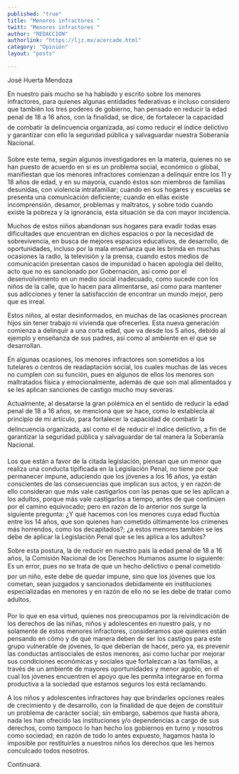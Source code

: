```yaml
---
published: "true"
title: "Menores infractores "
twitt: "Menores infractores "
author: "REDACCION"
authorlink: "https://ljz.mx/acercade.html"
category: "Opinión"
layout: "posts"

---
```



  José Huerta Mendoza



En nuestro país mucho se ha hablado y escrito sobre los menores infractores, para quienes algunas entidades federativas e incluso considero que también los tres poderes de gobierno, han pensado en reducir la edad penal de 18 a 16 años, con la finalidad, se dice, de fortalecer la capacidad de combatir la delincuencia organizada, así como reducir el índice delictivo y garantizar con ello la seguridad pública y salvaguardar nuestra Soberanía Nacional.  

  Sobre este tema, según algunos investigadores en la materia, quienes no se han puesto de acuerdo en si es un problema social, económico o global, manifiestan que los menores infractores comienzan a delinquir entre los 11 y 18 años de edad, y en su mayoría, cuando éstos son miembros de familias desunidas, con violencia intrafamiliar; cuando en sus hogares y escuelas se presenta una comunicación deficiente; cuando en ellas existe incomprensión, desamor, problemas y maltratos, y sobre todo cuando existe la pobreza y la ignorancia, esta situación se da con mayor incidencia.



  Muchos de estos niños abandonan sus hogares para evadir todas esas dificultades que encuentran en dichos espacios o por la necesidad de sobrevivencia, en busca de mejores espacios educativos, de desarrollo, de oportunidades, incluso por la mala enseñanza que les brinda en muchas ocasiones la radio, la televisión y la prensa, cuando estos medios de comunicación presentan casos de impunidad o hacen apología del delito, acto que no es sancionado por Gobernación, así como por el desenvolvimiento en un medio social inadecuado, como sucede con los niños de la calle, que lo hacen para alimentarse, así como para mantener sus adicciones y tener la satisfacción de encontrar un mundo mejor, pero que es irreal.



  Estos niños, al estar desinformados, en muchas de las ocasiones procrean hijos sin tener trabajo ni vivienda que ofrecerles. Esta nueva generación comienza a delinquir a una corta edad, que va desde los 5 años, debido al ejemplo y enseñanza de sus padres, así como al ambiente en el que se desarrollan.



  En algunas ocasiones, los menores infractores son sometidos a los tutelares o centros de readaptación social, los cuales muchas de las veces no cumplen con su función, pues en algunos de ellos los menores son maltratados física y emocionalmente, además de que son mal alimentados y se les aplican sanciones de castigo mucho muy severas.



  Actualmente, al desatarse la gran polémica en el sentido de reducir la edad penal de 18 a 16 años, se menciona que se hace, como lo establecía al principio de mi artículo, para fortalecer la capacidad de combatir la delincuencia organizada, así como el de reducir el índice delictivo, a fin de garantizar la seguridad pública y salvaguardar de tal manera la Soberanía Nacional.



  Los que están a favor de la citada legislación, piensan que un menor que realiza una conducta tipificada en la Legislación Penal, no tiene por qué permanecer impune, aduciendo que los jóvenes a los 16 años, ya están conscientes de las consecuencias que implican sus actos, y en razón de ello consideran que más vale castigarlos con las penas que se les aplican a los adultos, porque más vale castigarlos a tiempo, antes de que continúen por el camino equivocado; pero en razón de lo anterior nos surge la siguiente pregunta: ¿Y qué hacemos con los menores cuya edad fluctúa entre los 14 años, que son quienes han cometido últimamente los crímenes más horrendos, como los decapitados?; ¿a estos menores también se les debe de aplicar la Legislación Penal que se les aplica a los adultos?



  Sobre esta postura, la de reducir en nuestro país la edad penal de 18 a 16 años, la Comisión Nacional de los Derechos Humanos asume lo siguiente: Es un error, pues no se trata de que un hecho delictivo o penal cometido por un niño, este debe de quedar impune, sino que los jóvenes que los cometan, sean juzgados y sancionados debidamente en instituciones especializadas en menores y en razón de ello no se les debe de tratar como adultos.



  Por lo que en esa virtud, quienes nos preocupamos por la reivindicación de los derechos de las niñas, niños y adolescentes en nuestro país, y no solamente de estos menores infractores, consideramos que quienes están pensando en cómo y de qué manera deben de ser los castigos para este grupo vulnerable de jóvenes, lo que deberían de hacer, pero ya, es prevenir las conductas antisociales de estos menores, así como luchar por mejorar sus condiciones económicas y sociales que fortalezcan a las familias, a través de un ambiente de mayores oportunidades y menor agobio, en el cual los jóvenes encuentren el apoyo que les permita integrarse en forma productiva a la sociedad que estamos seguros los está reclamando.



  A los niños y adolescentes infractores hay que brindarles opciones reales de crecimiento y de desarrollo, con la finalidad de que dejen de constituir un problema de carácter social; sin embargo, sabemos que hasta ahora, nada les han ofrecido las instituciones y/o dependencias a cargo de sus derechos, como tampoco lo han hecho los gobiernos en turno y nosotros como sociedad; en razón de todo lo antes expuesto, hagamos hasta lo imposible por restituirles a nuestros niños los derechos que les hemos conculcado todos nosotros.



  Continuará.

